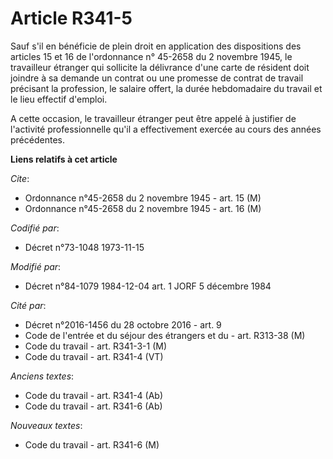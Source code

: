 # Article R341-5

Sauf s'il en bénéficie de plein droit en application des dispositions des articles 15 et 16 de l'ordonnance n° 45-2658 du 2
novembre 1945, le travailleur étranger qui sollicite la délivrance d'une carte de résident doit joindre à sa demande un
contrat ou une promesse de contrat de travail précisant la profession, le salaire offert, la durée hebdomadaire du travail et
le lieu effectif d'emploi.

A cette occasion, le travailleur étranger peut être appelé à justifier de l'activité professionnelle qu'il a effectivement
exercée au cours des années précédentes.

**Liens relatifs à cet article**

_Cite_:

  - Ordonnance n°45-2658 du 2 novembre 1945 - art. 15 (M)
  - Ordonnance n°45-2658 du 2 novembre 1945 - art. 16 (M)

_Codifié par_:

  - Décret n°73-1048 1973-11-15

_Modifié par_:

  - Décret n°84-1079 1984-12-04 art. 1 JORF 5 décembre 1984

_Cité par_:

  - Décret n°2016-1456 du 28 octobre 2016 - art. 9
  - Code de l'entrée et du séjour des étrangers et du  - art. R313-38 (M)
  - Code du travail - art. R341-3-1 (M)
  - Code du travail - art. R341-4 (VT)

_Anciens textes_:

  - Code du travail - art. R341-4 (Ab)
  - Code du travail - art. R341-6 (Ab)

_Nouveaux textes_:

  - Code du travail - art. R341-6 (M)
